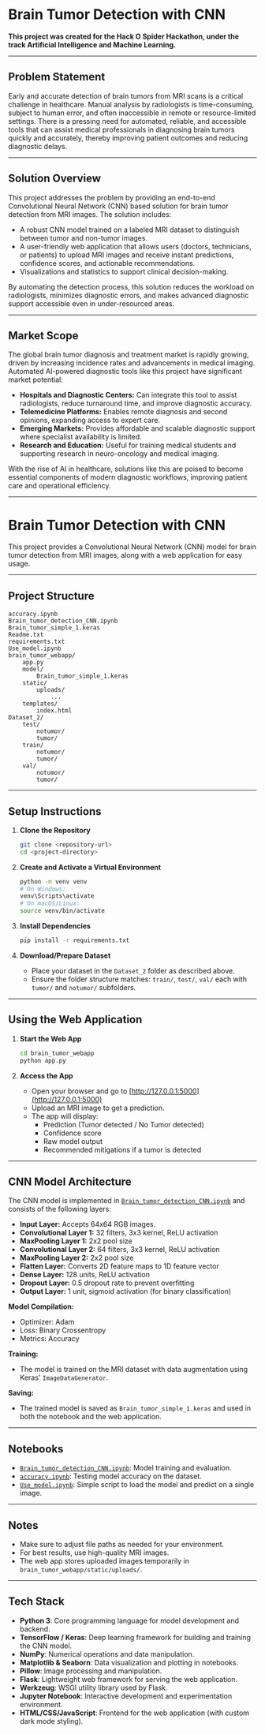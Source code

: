 # Brain Tumor Detection with CNN

**This project was created for the Hack O Spider Hackathon, under the track Artificial Intelligence and Machine Learning.**

---

## Problem Statement

Early and accurate detection of brain tumors from MRI scans is a critical challenge in healthcare. Manual analysis by radiologists is time-consuming, subject to human error, and often inaccessible in remote or resource-limited settings. There is a pressing need for automated, reliable, and accessible tools that can assist medical professionals in diagnosing brain tumors quickly and accurately, thereby improving patient outcomes and reducing diagnostic delays.

---

## Solution Overview

This project addresses the problem by providing an end-to-end Convolutional Neural Network (CNN) based solution for brain tumor detection from MRI images. The solution includes:

- A robust CNN model trained on a labeled MRI dataset to distinguish between tumor and non-tumor images.
- A user-friendly web application that allows users (doctors, technicians, or patients) to upload MRI images and receive instant predictions, confidence scores, and actionable recommendations.
- Visualizations and statistics to support clinical decision-making.

By automating the detection process, this solution reduces the workload on radiologists, minimizes diagnostic errors, and makes advanced diagnostic support accessible even in under-resourced areas.

---

## Market Scope

The global brain tumor diagnosis and treatment market is rapidly growing, driven by increasing incidence rates and advancements in medical imaging. Automated AI-powered diagnostic tools like this project have significant market potential:

- **Hospitals and Diagnostic Centers:** Can integrate this tool to assist radiologists, reduce turnaround time, and improve diagnostic accuracy.
- **Telemedicine Platforms:** Enables remote diagnosis and second opinions, expanding access to expert care.
- **Emerging Markets:** Provides affordable and scalable diagnostic support where specialist availability is limited.
- **Research and Education:** Useful for training medical students and supporting research in neuro-oncology and medical imaging.

With the rise of AI in healthcare, solutions like this are poised to become essential components of modern diagnostic workflows, improving patient care and operational efficiency.

---

# Brain Tumor Detection with CNN

This project provides a Convolutional Neural Network (CNN) model for brain tumor detection from MRI images, along with a web application for easy usage.

---

## Project Structure

```
accuracy.ipynb
Brain_tumor_detection_CNN.ipynb
Brain_tumor_simple_1.keras
Readme.txt
requirements.txt
Use_model.ipynb
brain_tumor_webapp/
    app.py
    model/
        Brain_tumor_simple_1.keras
    static/
        uploads/
            ...
    templates/
        index.html
Dataset_2/
    test/
        notumor/
        tumor/
    train/
        notumor/
        tumor/
    val/
        notumor/
        tumor/
```

---

## Setup Instructions

1. **Clone the Repository**

   ```sh
   git clone <repository-url>
   cd <project-directory>
   ```

2. **Create and Activate a Virtual Environment**

   ```sh
   python -m venv venv
   # On Windows:
   venv\Scripts\activate
   # On macOS/Linux:
   source venv/bin/activate
   ```

3. **Install Dependencies**

   ```sh
   pip install -r requirements.txt
   ```

4. **Download/Prepare Dataset**

   - Place your dataset in the `Dataset_2` folder as described above.
   - Ensure the folder structure matches: `train/`, `test/`, `val/` each with `tumor/` and `notumor/` subfolders.

---

## Using the Web Application

1. **Start the Web App**

   ```sh
   cd brain_tumor_webapp
   python app.py
   ```

2. **Access the App**

   - Open your browser and go to [http://127.0.0.1:5000](http://127.0.0.1:5000)
   - Upload an MRI image to get a prediction.
   - The app will display:
     - Prediction (Tumor detected / No Tumor detected)
     - Confidence score
     - Raw model output
     - Recommended mitigations if a tumor is detected

---

## CNN Model Architecture

The CNN model is implemented in [`Brain_tumor_detection_CNN.ipynb`](Brain_tumor_detection_CNN.ipynb) and consists of the following layers:

- **Input Layer:** Accepts 64x64 RGB images.
- **Convolutional Layer 1:** 32 filters, 3x3 kernel, ReLU activation
- **MaxPooling Layer 1:** 2x2 pool size
- **Convolutional Layer 2:** 64 filters, 3x3 kernel, ReLU activation
- **MaxPooling Layer 2:** 2x2 pool size
- **Flatten Layer:** Converts 2D feature maps to 1D feature vector
- **Dense Layer:** 128 units, ReLU activation
- **Dropout Layer:** 0.5 dropout rate to prevent overfitting
- **Output Layer:** 1 unit, sigmoid activation (for binary classification)

**Model Compilation:**
- Optimizer: Adam
- Loss: Binary Crossentropy
- Metrics: Accuracy

**Training:**
- The model is trained on the MRI dataset with data augmentation using Keras' `ImageDataGenerator`.

**Saving:**
- The trained model is saved as `Brain_tumor_simple_1.keras` and used in both the notebook and the web application.

---

## Notebooks

- [`Brain_tumor_detection_CNN.ipynb`](Brain_tumor_detection_CNN.ipynb): Model training and evaluation.
- [`accuracy.ipynb`](accuracy.ipynb): Testing model accuracy on the dataset.
- [`Use_model.ipynb`](Use_model.ipynb): Simple script to load the model and predict on a single image.

---

## Notes

- Make sure to adjust file paths as needed for your environment.
- For best results, use high-quality MRI images.
- The web app stores uploaded images temporarily in `brain_tumor_webapp/static/uploads/`.

---
## Tech Stack

- **Python 3**: Core programming language for model development and backend.
- **TensorFlow / Keras**: Deep learning framework for building and training the CNN model.
- **NumPy**: Numerical operations and data manipulation.
- **Matplotlib & Seaborn**: Data visualization and plotting in notebooks.
- **Pillow**: Image processing and manipulation.
- **Flask**: Lightweight web framework for serving the web application.
- **Werkzeug**: WSGI utility library used by Flask.
- **Jupyter Notebook**: Interactive development and experimentation environment.
- **HTML/CSS/JavaScript**: Frontend for the web application (with custom dark mode styling).